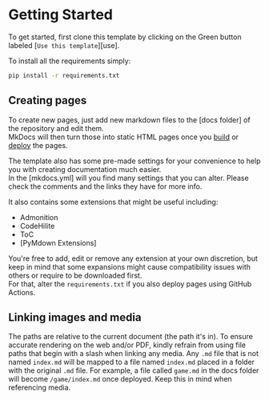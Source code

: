 # Getting Started
To get started, first clone this template by clicking on the Green button labeled [`Use this template`][use].

To install all the requirements simply:
```bash
pip install -r requirements.txt
```

## Creating pages
To create new pages, just add new markdown files to the [docs folder] of the repository and edit them.  
MkDocs will then turn those into static HTML pages once you [build](#build-pages) or [deploy](#deploy-to-github) the pages.

The template also has some pre-made settings for your convenience to help you with creating documentation much easier.  
In the [mkdocs.yml] will you find many settings that you can alter. Please check the comments and the links they have for more info.

It also contains some extensions that might be useful including:

- Admonition
- CodeHilite
- ToC
- [PyMdown Extensions]

You're free to add, edit or remove any extension at your own discretion, but keep in mind that some expansions might cause compatibility issues with others or require to be downloaded first.  
For that, alter the `requirements.txt` if you also deploy pages using GitHub Actions.

## Linking images and media
The paths are relative to the current document (the path it's in). To ensure accurate rendering on the web and/or PDF,
kindly refrain from using file paths that begin with a slash when linking any media. Any `.md` file that is not named
`index.md` will be mapped to a file named `index.md` placed in a folder with the original `.md` file. For example,
a file called `game.md` in the docs folder will become `/game/index.md` once deployed. Keep this in mind when
referencing media.